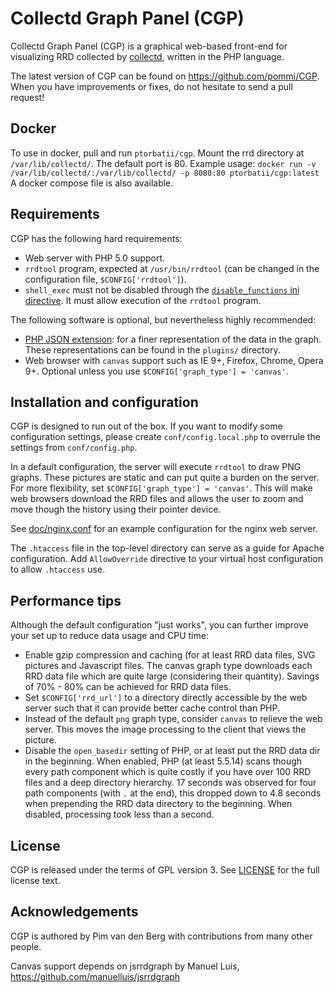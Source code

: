Collectd Graph Panel (CGP)
==========================
Collectd Graph Panel (CGP) is a graphical web-based front-end for visualizing
RRD collected by [collectd][collectd], written in the PHP language.

The latest version of CGP can be found on https://github.com/pommi/CGP. When you
have improvements or fixes, do not hesitate to send a pull request!

Docker
------------
To use in docker, pull and run `ptorbatii/cgp`. Mount the rrd directory at `/var/lib/collectd/`. The default port is 80.
Example usage:
`docker run -v /var/lib/collectd/:/var/lib/collectd/ -p 8080:80 ptorbatii/cgp:latest`
A docker compose file is also available.

Requirements
------------
CGP has the following hard requirements:

 - Web server with PHP 5.0 support.
 - `rrdtool` program, expected at `/usr/bin/rrdtool` (can be changed in the
   configuration file, `$CONFIG['rrdtool']`).
 - `shell_exec` must not be disabled through the [`disable_functions` ini
   directive][ini.disable_functions]. It must allow execution of the `rrdtool`
   program.

The following software is optional, but nevertheless highly recommended:

 - [PHP JSON extension][php-json]: for a finer representation of the data in the
   graph. These representations can be found in the `plugins/` directory.
 - Web browser with `canvas` support such as IE 9+, Firefox, Chrome, Opera 9+.
   Optional unless you use `$CONFIG['graph_type'] = 'canvas'`.

Installation and configuration
------------------------------
CGP is designed to run out of the box. If you want to modify some configuration
settings, please create `conf/config.local.php` to overrule the settings from
`conf/config.php`.

In a default configuration, the server will execute `rrdtool` to draw PNG
graphs. These pictures are static and can put quite a burden on the server. For
more flexibility, set `$CONFIG['graph_type'] = 'canvas'`. This will make web
browsers download the RRD files and allows the user to zoom and move though the
history using their pointer device.

See [doc/nginx.conf](doc/nginx.conf) for an example configuration for the nginx
web server.

The `.htaccess` file in the top-level directory can serve as a guide for Apache
configuration. Add `AllowOverride` directive to your virtual host configuration
to allow `.htaccess` use.

Performance tips
----------------
Although the default configuration "just works", you can further improve your
set up to reduce data usage and CPU time:

 - Enable gzip compression and caching (for at least RRD data files, SVG
   pictures and Javascript files. The canvas graph type downloads each RRD data
   file which are quite large (considering their quantity). Savings of 70% - 80%
   can be achieved for RRD data files.
 - Set `$CONFIG['rrd_url']` to a directory directly accessible by the web server
   such that it can provide better cache control than PHP.
 - Instead of the default `png` graph type, consider `canvas` to relieve the web
   server. This moves the image processing to the client that views the picture.
 - Disable the `open_basedir` setting of PHP, or at least put the RRD data dir
   in the beginning. When enabled, PHP (at least 5.5.14) scans though every
   path component which is quite costly if you have over 100 RRD files and a
   deep directory hierarchy. 17 seconds was observed for four path components
   (with `.` at the end), this dropped down to 4.8 seconds when prepending the
   RRD data directory to the beginning. When disabled, processing took less than
   a second.

License
-------
CGP is released under the terms of GPL version 3. See [LICENSE](LICENSE)
for the full license text.

Acknowledgements
----------------
CGP is authored by Pim van den Berg with contributions from many other people.

Canvas support depends on jsrrdgraph by Manuel Luis,
https://github.com/manuelluis/jsrrdgraph

 [collectd]: http://collectd.org/
 [ini.disable_functions]: http://php.net/ini.core#ini.disable-functions
 [php-json]: http://php.net/json
